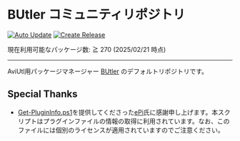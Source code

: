 # BUtler コミュニティリポジトリ

[![Auto Update](https://github.com/Per-Terra/butler-pkgs/actions/workflows/auto-update.yml/badge.svg)](https://github.com/Per-Terra/butler-pkgs/actions/workflows/auto-update.yml)
[![Create Release](https://github.com/Per-Terra/butler-pkgs/actions/workflows/release.yml/badge.svg)](https://github.com/Per-Terra/butler-pkgs/actions/workflows/release.yml)

現在利用可能なパッケージ数: ≧ 270 (2025/02/21 時点)

---

AviUtl用パッケージマネージャー [BUtler](https://github.com/Per-Terra/butler) のデフォルトリポジトリです。

## Special Thanks

- [Get-PluginInfo.ps1](tools/Get-PluginInfo.ps1)を提供してくださった[ePi](https://github.com/ePi5131)氏に感謝申し上げます。本スクリプトはプラグインファイルの情報の取得に利用されています。なお、このファイルには個別のライセンスが適用されていますのでご注意ください。
